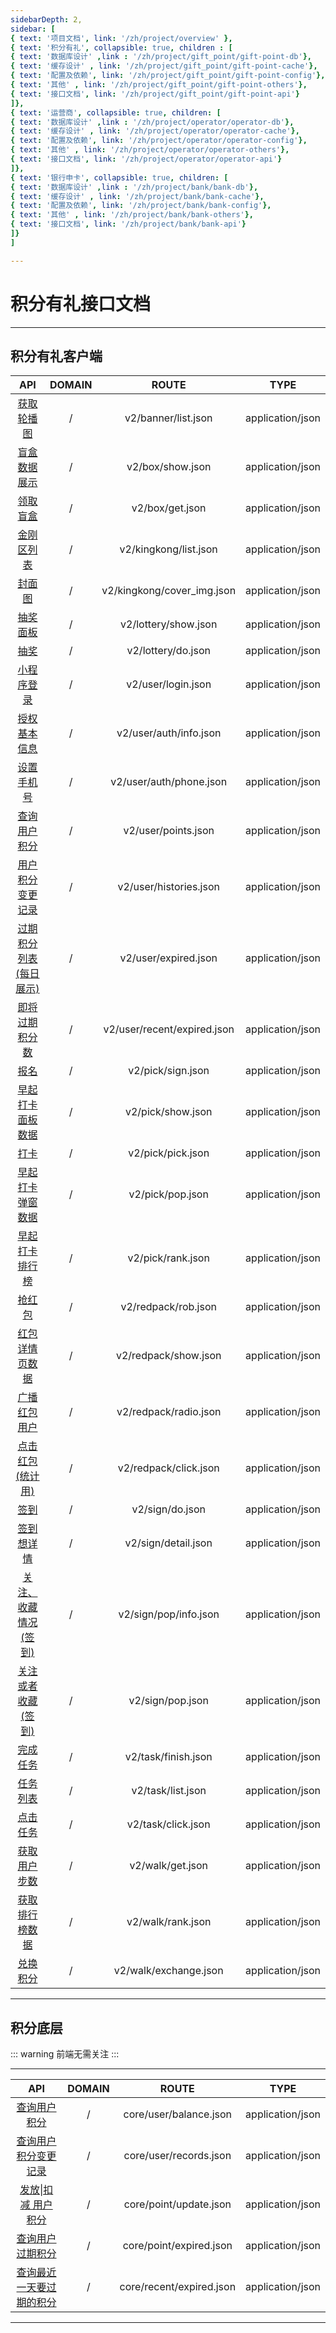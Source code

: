 ```yaml
---
sidebarDepth: 2,
sidebar: [
{ text: '项目文档', link: '/zh/project/overview' },
{ text: '积分有礼', collapsible: true, children : [
{ text: '数据库设计' ,link : '/zh/project/gift_point/gift-point-db'},
{ text: '缓存设计' , link: '/zh/project/gift_point/gift-point-cache'},
{ text: '配置及依赖', link: '/zh/project/gift_point/gift-point-config'},
{ text: '其他' , link: '/zh/project/gift_point/gift-point-others'},
{ text: '接口文档', link: '/zh/project/gift_point/gift-point-api'}
]},
{ text: '运营商', collapsible: true, children: [
{ text: '数据库设计' ,link : '/zh/project/operator/operator-db'},
{ text: '缓存设计' , link: '/zh/project/operator/operator-cache'},
{ text: '配置及依赖', link: '/zh/project/operator/operator-config'},
{ text: '其他' , link: '/zh/project/operator/operator-others'},
{ text: '接口文档', link: '/zh/project/operator/operator-api'}
]},
{ text: '银行申卡', collapsible: true, children: [
{ text: '数据库设计' ,link : '/zh/project/bank/bank-db'},
{ text: '缓存设计' , link: '/zh/project/bank/bank-cache'},
{ text: '配置及依赖', link: '/zh/project/bank/bank-config'},
{ text: '其他' , link: '/zh/project/bank/bank-others'},
{ text: '接口文档', link: '/zh/project/bank/bank-api'}
]}
]

---
```


# 积分有礼接口文档

---

## 积分有礼客户端

|          API           | DOMAIN |            ROUTE            |       TYPE       |
| :--------------------: | :----: | :-------------------------: | :--------------: |
|       [获取轮播图](/zh/project/gift_point/api/banner.md)       |   /    |     v2/banner/list.json     | application/json |
|      [盲盒数据展示](/zh/project/gift_point/api/box-show.md)      |   /    |      v2/box/show.json       | application/json |
|        [领取盲盒](/zh/project/gift_point/api/box-get.md)        |   /    |       v2/box/get.json       | application/json |
|       [金刚区列表](/zh/project/gift_point/api/king-list.md)       |   /    |    v2/kingkong/list.json    | application/json |
|         [封面图](/zh/project/gift_point/api/king-img.md)         |   /    | v2/kingkong/cover_img.json  | application/json |
|        [抽奖面板](/zh/project/gift_point/api/lottery-board.md)        |   /    |    v2/lottery/show.json     | application/json |
|          [抽奖](/zh/project/gift_point/api/lottery-do.md)          |   /    |     v2/lottery/do.json      | application/json |
|       [小程序登录](/zh/project/gift_point/api/my-login.md)       |   /    |     v2/user/login.json      | application/json |
|      [授权基本信息](/zh/project/gift_point/api/my-auth-info.md)      |   /    |   v2/user/auth/info.json    | application/json |
|       [设置手机号](/zh/project/gift_point/api/my-auth-phone.md)       |   /    |   v2/user/auth/phone.json   | application/json |
|      [查询用户积分](/zh/project/gift_point/api/my-points.md)      |   /    |     v2/user/points.json     | application/json |
|    [用户积分变更记录](/zh/project/gift_point/api/my-points-record.md)    |   /    |   v2/user/histories.json    | application/json |
| [过期积分列表(每日展示)](/zh/project/gift_point/api/my-expired-list.md) |   /    |    v2/user/expired.json     | application/json |
|     [即将过期积分数](/zh/project/gift_point/api/my-expired-points.md)     |   /    | v2/user/recent/expired.json | application/json |
|          [报名](/zh/project/gift_point/api/pick-sign.md)          |   /    |      v2/pick/sign.json      | application/json |
|    [早起打卡面板数据](/zh/project/gift_point/api/pick-board.md)    |   /    |      v2/pick/show.json      | application/json |
|          [打卡](/zh/project/gift_point/api/pick-pick.md)          |   /    |      v2/pick/pick.json      | application/json |
|    [早起打卡弹窗数据](/zh/project/gift_point/api/pick-pop.md)    |   /    |      v2/pick/pop.json       | application/json |
|     [早起打卡排行榜](/zh/project/gift_point/api/pick-rank.md)     |   /    |      v2/pick/rank.json      | application/json |
|         [抢红包](/zh/project/gift_point/api/redpack-rob.md)         |   /    |     v2/redpack/rob.json     | application/json |
|     [红包详情页数据](/zh/project/gift_point/api/redpack-list.md)     |   /    |    v2/redpack/show.json     | application/json |
|      [广播红包用户](/zh/project/gift_point/api/redpack-radio.md)      |   /    |    v2/redpack/radio.json    | application/json |
|    [点击红包(统计用)](/zh/project/gift_point/api/redpack-click.md)    |   /    |    v2/redpack/click.json    | application/json |
|          [签到](/zh/project/gift_point/api/sign-sign.md)          |   /    |       v2/sign/do.json       | application/json |
|       [签到想详情](/zh/project/gift_point/api/sign-detail.md)       |   /    |     v2/sign/detail.json     | application/json |
|  [关注、收藏情况(签到)](/zh/project/gift_point/api/sign-pop-info.md)  |   /    |    v2/sign/pop/info.json    | application/json |
|   [关注或者收藏(签到)](/zh/project/gift_point/api/sign-pop.md)   |   /    |      v2/sign/pop.json       | application/json |
|        [完成任务](/zh/project/gift_point/api/task-do.md)        |   /    |     v2/task/finish.json     | application/json |
|        [任务列表](/zh/project/gift_point/api/task-list.md)        |   /    |      v2/task/list.json      | application/json |
|        [点击任务](/zh/project/gift_point/api/task-click.md)        |   /    |     v2/task/click.json      | application/json |
|      [获取用户步数](/zh/project/gift_point/api/walk-get.md)      |   /    |      v2/walk/get.json       | application/json |
|     [获取排行榜数据](/zh/project/gift_point/api/walk-rank.md)     |   /    |      v2/walk/rank.json      | application/json |
|        [兑换积分](/zh/project/gift_point/api/walk-exchange.md)        |   /    |    v2/walk/exchange.json    | application/json |


---


## 积分底层

::: warning
前端无需关注
:::

---

|           API            | DOMAIN |          ROUTE           |       TYPE       |
| :----------------------: | :----: | :----------------------: | :--------------: |
|       [查询用户积分](/zh/project/gift_point/api/core-query-points.md)       |   /    |  core/user/balance.json  | application/json |
|   [查询用户积分变更记录](/zh/project/gift_point/api/core-records.md)   |   /    |  core/user/records.json  | application/json |
|   [发放\|扣减 用户积分](/zh/project/gift_point/api/core-update.md)    |   /    |  core/point/update.json  | application/json |
|     [查询用户过期积分](/zh/project/gift_point/api/core-expired.md)     |   /    | core/point/expired.json  | application/json |
| [查询最近一天要过期的积分](/zh/project/gift_point/api/core-recent-expired.md) |   /    | core/recent/expired.json | application/json |

---


